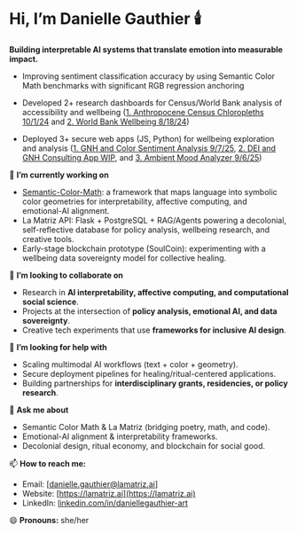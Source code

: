 # Hi, I’m Danielle Gauthier 🕯️

**Building interpretable AI systems that translate emotion into measurable impact.**
* Improving sentiment classification accuracy by using Semantic Color Math benchmarks with significant RGB regression anchoring

* Developed 2+ research dashboards for Census/World Bank analysis of accessibility and wellbeing ([1. Anthropocene Census Chloropleths 10/1/24](https://github.com/daniellegauthier/Anthropocene-by-US-County) and [2. World Bank Wellbeing 8/18/24](https://github.com/daniellegauthier/World-Bank-1960-2023))

* Deployed 3+ secure web apps (JS, Python) for wellbeing exploration and analysis ([1. GNH and Color Sentiment Analysis 9/7/25](https://github.com/daniellegauthier/RGB-Root-Matriz-Color-Plotter), [2. DEI and GNH Consulting App WIP](https://github.com/daniellegauthier/La-Matriz-DEI-BI), and [3. Ambient Mood Analyzer 9/6/25](https://github.com/daniellegauthier/chromesthesia))


🔭 **I’m currently working on**

* [Semantic-Color-Math](https://github.com/daniellegauthier/Semantic-Color-Math): a framework that maps language into symbolic color geometries for interpretability, affective computing, and emotional-AI alignment.
* La Matriz API: Flask + PostgreSQL + RAG/Agents powering a decolonial, self-reflective database for policy analysis, wellbeing research, and creative tools.
* Early-stage blockchain prototype (SoulCoin): experimenting with a wellbeing data sovereignty model for collective healing.


👯 **I’m looking to collaborate on**

* Research in **AI interpretability, affective computing, and computational social science**.
* Projects at the intersection of **policy analysis, emotional AI, and data sovereignty**.
* Creative tech experiments that use **frameworks for inclusive AI design**.

🤔 **I’m looking for help with**

* Scaling multimodal AI workflows (text + color + geometry).
* Secure deployment pipelines for healing/ritual-centered applications.
* Building partnerships for **interdisciplinary grants, residencies, or policy research**.

💬 **Ask me about**

* Semantic Color Math & La Matriz (bridging poetry, math, and code).
* Emotional-AI alignment & interpretability frameworks.
* Decolonial design, ritual economy, and blockchain for social good.

📫 **How to reach me:**

* Email: \[danielle.gauthier@lamatriz.ai]
* Website: [https://lamatriz.ai](https://lamatriz.ai)
* LinkedIn: [linkedin.com/in/daniellegauthier-art](https://www.linkedin.com/in/daniellegauthier-art)

😄 **Pronouns:** she/her
